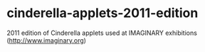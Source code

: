 cinderella-applets-2011-edition
===============================

2011 edition of Cinderella applets used at IMAGINARY exhibitions (http://www.imaginary.org)
